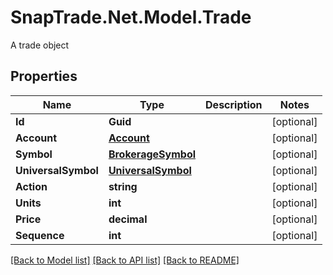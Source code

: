 # SnapTrade.Net.Model.Trade
A trade object

## Properties

Name | Type | Description | Notes
------------ | ------------- | ------------- | -------------
**Id** | **Guid** |  | [optional] 
**Account** | [**Account**](Account.md) |  | [optional] 
**Symbol** | [**BrokerageSymbol**](BrokerageSymbol.md) |  | [optional] 
**UniversalSymbol** | [**UniversalSymbol**](UniversalSymbol.md) |  | [optional] 
**Action** | **string** |  | [optional] 
**Units** | **int** |  | [optional] 
**Price** | **decimal** |  | [optional] 
**Sequence** | **int** |  | [optional] 

[[Back to Model list]](../README.md#documentation-for-models) [[Back to API list]](../README.md#documentation-for-api-endpoints) [[Back to README]](../README.md)

